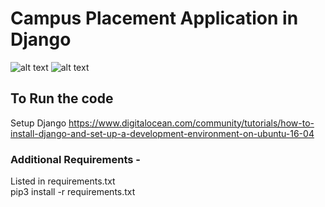 # Campus Placement Application in Django<br/>
![alt text](https://github.com/prakharepo/campus_placement_app/blob/master/webapp2.png)
![alt text](https://github.com/prakharepo/campus_placement_app/blob/master/webapp.png)

## To Run the code
Setup Django https://www.digitalocean.com/community/tutorials/how-to-install-django-and-set-up-a-development-environment-on-ubuntu-16-04
### Additional Requirements -
Listed in requirements.txt<br/>
pip3 install -r requirements.txt

